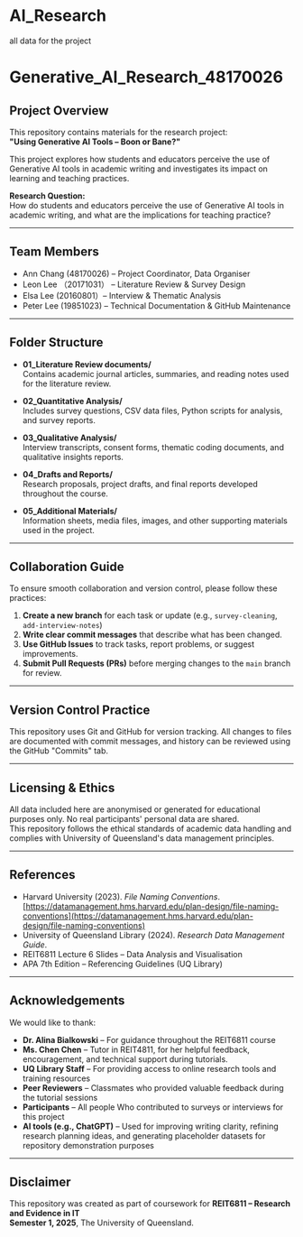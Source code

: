 # AI_Research

all data for the project


# Generative_AI_Research_48170026

## Project Overview
This repository contains materials for the research project:  
**"Using Generative AI Tools – Boon or Bane?"**

This project explores how students and educators perceive the use of Generative AI tools in academic writing and investigates its impact on learning and teaching practices.

**Research Question:**  
How do students and educators perceive the use of Generative AI tools in academic writing, and what are the implications for teaching practice?

---

## Team Members

- Ann Chang (48170026) – Project Coordinator, Data Organiser  
- Leon Lee （20171031） – Literature Review & Survey Design  
- Elsa Lee (20160801）– Interview & Thematic Analysis  
- Peter Lee (19851023) – Technical Documentation & GitHub Maintenance  

---

## Folder Structure

- **01_Literature Review documents/**  
  Contains academic journal articles, summaries, and reading notes used for the literature review.

- **02_Quantitative Analysis/**  
  Includes survey questions, CSV data files, Python scripts for analysis, and survey reports.

- **03_Qualitative Analysis/**  
  Interview transcripts, consent forms, thematic coding documents, and qualitative insights reports.

- **04_Drafts and Reports/**  
  Research proposals, project drafts, and final reports developed throughout the course.

- **05_Additional Materials/**  
  Information sheets, media files, images, and other supporting materials used in the project.

---

## Collaboration Guide

To ensure smooth collaboration and version control, please follow these practices:

1. **Create a new branch** for each task or update (e.g., `survey-cleaning`, `add-interview-notes`)
2. **Write clear commit messages** that describe what has been changed.
3. **Use GitHub Issues** to track tasks, report problems, or suggest improvements.
4. **Submit Pull Requests (PRs)** before merging changes to the `main` branch for review.

---

## Version Control Practice

This repository uses Git and GitHub for version tracking. All changes to files are documented with commit messages, and history can be reviewed using the GitHub "Commits" tab.

---

## Licensing & Ethics

All data included here are anonymised or generated for educational purposes only. No real participants' personal data are shared.  
This repository follows the ethical standards of academic data handling and complies with University of Queensland's data management principles.

---

## References

- Harvard University (2023). *File Naming Conventions*. [https://datamanagement.hms.harvard.edu/plan-design/file-naming-conventions](https://datamanagement.hms.harvard.edu/plan-design/file-naming-conventions)  
- University of Queensland Library (2024). *Research Data Management Guide*.  
- REIT6811 Lecture 6 Slides – Data Analysis and Visualisation  
- APA 7th Edition – Referencing Guidelines (UQ Library)

---

## Acknowledgements

We would like to thank:

- **Dr. Alina Bialkowski** – For guidance throughout the REIT6811 course  
- **Ms. Chen Chen** – Tutor in REIT4811, for her helpful feedback, encouragement, and technical support during tutorials.
- **UQ Library Staff** – For providing access to online research tools and training resources  
- **Peer Reviewers** – Classmates who provided valuable feedback during the tutorial sessions  
- **Participants** – All people Who contributed to surveys or interviews for this project
- **AI tools (e.g., ChatGPT)** – Used for improving writing clarity, refining research planning ideas, and generating placeholder datasets for repository demonstration purposes

---

## Disclaimer

This repository was created as part of coursework for **REIT6811 – Research and Evidence in IT**  
**Semester 1, 2025**, The University of Queensland.
